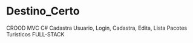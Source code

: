 # Destino_Certo
 CROOD MVC C# Cadastra Usuario, Login, Cadastra, Edita, Lista Pacotes Turisticos FULL-STACK
